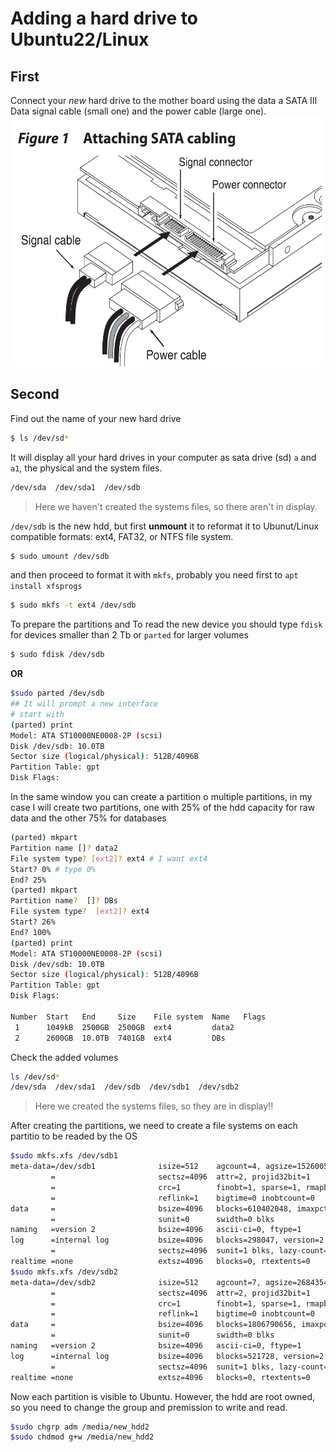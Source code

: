 # Adding a hard drive to Ubuntu22/Linux 

## First
Connect your _new_ hard drive to the mother board using the data a SATA III Data signal cable (small one) and the power cable (large one). 
<img src="https://github.com/ricardoi/cheatsheets/blob/master/figures/SATAcabling.jpg"  width="600" height="400">
## Second
Find out the name of your new hard drive 
```bash
$ ls /dev/sd*
``` 

It will display all your hard drives in your computer as sata drive (sd) `a` and `a1`, the physical and the system files. 
```bash
/dev/sda  /dev/sda1  /dev/sdb
```
> Here we haven't created the systems files, so there aren't in display.

`/dev/sdb` is the new hdd, but first **unmount** it to reformat it to Ubunut/Linux compatible formats: ext4, FAT32, or NTFS file system.
```bash
$ sudo umount /dev/sdb
```
and then proceed to format it with `mkfs`, probably you need first to `apt install xfsprogs`
```bash
$ sudo mkfs -t ext4 /dev/sdb
```
To prepare the partitions and 
To read the new device you should type `fdisk` for devices smaller than 2 Tb or `parted` for larger volumes
```bash
$ sudo fdisk /dev/sdb
```
**OR** 
```bash
$sudo parted /dev/sdb
## It will prompt a new interface
# start with
(parted) print
Model: ATA ST10000NE0008-2P (scsi)
Disk /dev/sdb: 10.0TB
Sector size (logical/physical): 512B/4096B
Partition Table: gpt
Disk Flags: 
```
In the same window you can create a partition o multiple partitions, in my case I will create two partitions, one with 25% of the hdd capacity for raw data and the other 75% for databases 
```bash
(parted) mkpart
Partition name []? data2 
File system type? [ext2]? ext4 # I want ext4
Start? 0% # type 0%
End? 25% 
(parted) mkpart
Partition name?  []? DBs
File system type?  [ext2]? ext4                                           
Start? 26%                                                                
End? 100%                                                                 
(parted) print                                                            
Model: ATA ST10000NE0008-2P (scsi)
Disk /dev/sdb: 10.0TB
Sector size (logical/physical): 512B/4096B
Partition Table: gpt
Disk Flags: 

Number  Start   End     Size    File system  Name   Flags
 1      1049kB  2500GB  2500GB  ext4         data2
 2      2600GB  10.0TB  7401GB  ext4         DBs
```

Check the added volumes
```bash
ls /dev/sd*
/dev/sda  /dev/sda1  /dev/sdb  /dev/sdb1  /dev/sdb2
```
> Here we created the systems files, so they are in display!!


After creating the partitions, we need to create a file systems on each partitio to be readed by the OS
```bash
$sudo mkfs.xfs /dev/sdb1
meta-data=/dev/sdb1              isize=512    agcount=4, agsize=152600512 blks
         =                       sectsz=4096  attr=2, projid32bit=1
         =                       crc=1        finobt=1, sparse=1, rmapbt=0
         =                       reflink=1    bigtime=0 inobtcount=0
data     =                       bsize=4096   blocks=610402048, imaxpct=5
         =                       sunit=0      swidth=0 blks
naming   =version 2              bsize=4096   ascii-ci=0, ftype=1
log      =internal log           bsize=4096   blocks=298047, version=2
         =                       sectsz=4096  sunit=1 blks, lazy-count=1
realtime =none                   extsz=4096   blocks=0, rtextents=0
$sudo mkfs.xfs /dev/sdb2
meta-data=/dev/sdb2              isize=512    agcount=7, agsize=268435455 blks
         =                       sectsz=4096  attr=2, projid32bit=1
         =                       crc=1        finobt=1, sparse=1, rmapbt=0
         =                       reflink=1    bigtime=0 inobtcount=0
data     =                       bsize=4096   blocks=1806790656, imaxpct=5
         =                       sunit=0      swidth=0 blks
naming   =version 2              bsize=4096   ascii-ci=0, ftype=1
log      =internal log           bsize=4096   blocks=521728, version=2
         =                       sectsz=4096  sunit=1 blks, lazy-count=1
realtime =none                   extsz=4096   blocks=0, rtextents=0
```
Now each partition is visible to Ubuntu.
However, the hdd are root owned, so you need to change the group and premission to write and read.
```bash
$sudo chgrp adm /media/new_hdd2
$sudo chdmod g+w /media/new_hdd2
```
